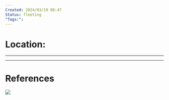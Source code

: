 ```yaml
---
Created: 2024/03/19 08:47
Status: fleeting
"Tags:":
---
```

# Location:
---

---
# References
![](https://www.youtube.com/watch?v=y3I0hPgqWL0&list=PLmwaCUBw5TkIrGOm_CqB8MDqyrkhJmSse&index=10)